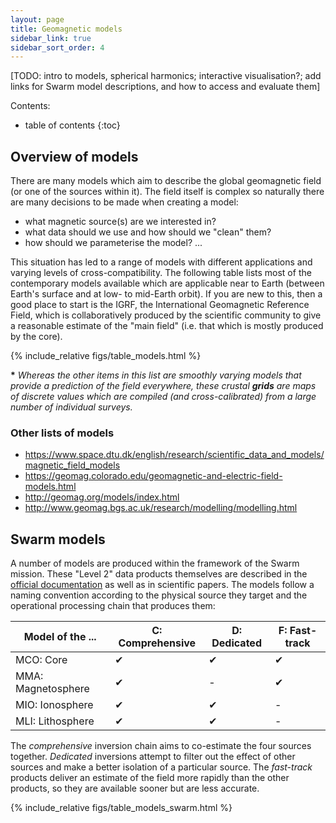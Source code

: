```yaml
---
layout: page
title: Geomagnetic models
sidebar_link: true
sidebar_sort_order: 4
---
```


[TODO: intro to models, spherical harmonics; interactive visualisation?; add links for Swarm model descriptions, and how to access and evaluate them]

Contents:
- table of contents
{:toc}

## Overview of models

There are many models which aim to describe the global geomagnetic field (or one of the sources within it).
The field itself is complex so naturally there are many decisions to be made when creating a model:

- what magnetic source(s) are we interested in?
- what data should we use and how should we "clean" them?
- how should we parameterise the model? ...

This situation has led to a range of models with different applications and varying levels of cross-compatibility.
The following table lists most of the contemporary models available which are applicable near to Earth (between Earth's surface and at low- to mid-Earth orbit).
If you are new to this, then a good place to start is the IGRF, the International Geomagnetic Reference Field, which is collaboratively produced by the scientific community to give a reasonable estimate of the "main field" (i.e. that which is mostly produced by the core).

{% include_relative figs/table_models.html %}

**\*** *Whereas the other items in this list are smoothly varying models that provide a prediction of the field everywhere, these crustal **grids** are maps of discrete values which are compiled (and cross-calibrated) from a large number of individual surveys.*

### Other lists of models
- <https://www.space.dtu.dk/english/research/scientific_data_and_models/magnetic_field_models>
- <https://geomag.colorado.edu/geomagnetic-and-electric-field-models.html>
- <http://geomag.org/models/index.html>
- <http://www.geomag.bgs.ac.uk/research/modelling/modelling.html>

## Swarm models

A number of models are produced within the framework of the Swarm mission.
These "Level 2" data products themselves are described in the [official documentation](https://earth.esa.int/web/guest/missions/esa-eo-missions/swarm/data-handbook/level-2-product-definitions) as well as in scientific papers.
The models follow a naming convention according to the physical source they target and the operational processing chain that produces them:

| Model of the ...   | C: Comprehensive | D: Dedicated | F: Fast-track |
|--------------------|------------------|--------------|---------------|
| MCO: Core          | &#10004; 	      | &#10004; 	   | &#10004; 	   |
| MMA: Magnetosphere | &#10004; 	      | - 	         | &#10004; 	   |
| MIO: Ionosphere    | &#10004; 	      | &#10004; 	   | - 	           |
| MLI: Lithosphere   | &#10004; 	      | &#10004; 	   | -        	   |

The *comprehensive* inversion chain aims to co-estimate the four sources together.
*Dedicated* inversions attempt to filter out the effect of other sources and make a better isolation of a particular source.
The *fast-track* products deliver an estimate of the field more rapidly than the other products, so they are available sooner but are less accurate.

{% include_relative figs/table_models_swarm.html %}
